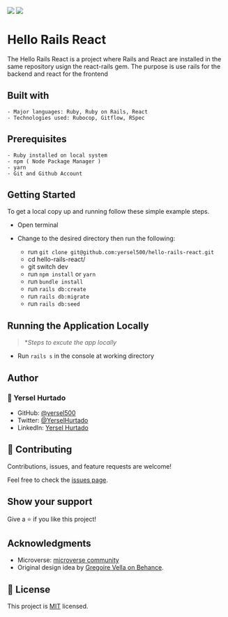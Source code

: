 ![](https://img.shields.io/badge/Microverse-blueviolet) ![](https://img.shields.io/badge/YERSEL-HURTADO-success)

# Hello Rails React

The Hello Rails React is a project where Rails and React are installed in the same repository usign the react-rails gem. The purpose is use rails for the backend and react for the frontend

## Built with

    - Major languages: Ruby, Ruby on Rails, React
    - Technologies used: Rubocop, Gitflow, RSpec

## Prerequisites
    - Ruby installed on local system
    - npm ( Node Package Manager )
    - yarn
    - Git and Github Account  

## Getting Started

To get a local copy up and running follow these simple example steps.

  - Open terminal
  - Change to the desired directory then run the following:

    - run `git clone git@github.com:yersel500/hello-rails-react.git`
    - cd hello-rails-react/ 
    - git switch dev
    - run `npm install` or `yarn`
    - run `bundle install`
    - run `rails db:create`
    - run `rails db:migrate`
    - run `rails db:seed`
## Running the Application Locally
>**Steps to excute the app locally*
  - Run `rails s` in the console at working directory

## Author

### 👤 Yersel Hurtado
- GitHub: [@yersel500](https://github.com/yersel500/) 
- Twitter: [@YerselHurtado](https://twitter.com/YerselHurtado)
- LinkedIn: [Yersel Hurtado](https://www.linkedin.com/in/yersel-hurtado/) 

## 🤝 Contributing

 Contributions, issues, and feature requests are welcome!

 Feel free to check the [issues page](https://github.com/yersel500/budget_app/issues).

 ## Show your support

 Give a ⭐️ if you like this project!

 ## Acknowledgments

 - Microverse: [microverse community](https://github.com/microverseinc)
 - Original design idea by [Gregoire Vella on Behance](https://www.behance.net/gregoirevella).


## 📝 License

This project is [MIT](./MIT.md) licensed.